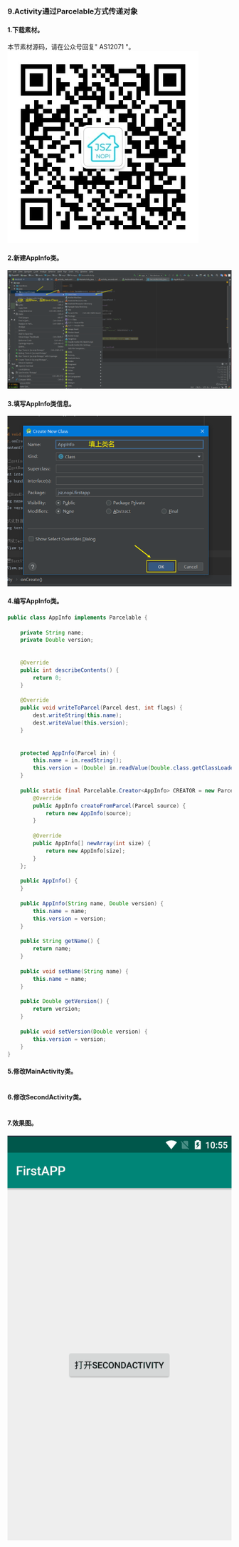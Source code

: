 ### 9.Activity通过Parcelable方式传递对象
#### 1.下载素材。
本节素材源码，请在公众号回复" AS12071 "。
![title](https://raw.githubusercontent.com/JSZNopi/JSZImage/master/gitnote/2019/10/30/WXCODE-1572446034519.jpeg)

#### 2.新建AppInfo类。
![title](https://raw.githubusercontent.com/JSZNopi/JSZImage/master/gitnote/2019/12/07/1-1575698829670.png)

#### 3.填写AppInfo类信息。
![title](https://raw.githubusercontent.com/JSZNopi/JSZImage/master/gitnote/2019/12/07/2-1575698859337.png)

#### 4.编写AppInfo类。
```java
public class AppInfo implements Parcelable {

    private String name;
    private Double version;


    @Override
    public int describeContents() {
        return 0;
    }

    @Override
    public void writeToParcel(Parcel dest, int flags) {
        dest.writeString(this.name);
        dest.writeValue(this.version);
    }


    protected AppInfo(Parcel in) {
        this.name = in.readString();
        this.version = (Double) in.readValue(Double.class.getClassLoader());
    }

    public static final Parcelable.Creator<AppInfo> CREATOR = new Parcelable.Creator<AppInfo>() {
        @Override
        public AppInfo createFromParcel(Parcel source) {
            return new AppInfo(source);
        }

        @Override
        public AppInfo[] newArray(int size) {
            return new AppInfo[size];
        }
    };

    public AppInfo() {
    }

    public AppInfo(String name, Double version) {
        this.name = name;
        this.version = version;
    }

    public String getName() {
        return name;
    }

    public void setName(String name) {
        this.name = name;
    }

    public Double getVersion() {
        return version;
    }

    public void setVersion(Double version) {
        this.version = version;
    }
}
```

#### 5.修改MainActivity类。
```java

```

#### 6.修改SecondActivity类。
```java

```
#### 7.效果图。
![title](https://raw.githubusercontent.com/JSZNopi/JSZImage/master/gitnote/2019/12/06/2-1575645228888.gif)



